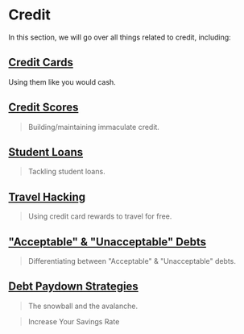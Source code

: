 # Credit

In this section, we will go over all things related to credit, including:

## [Credit Cards](credit-cards.md)

Using them like you would cash.

## [Credit Scores](credit-scores.md)
>Building/maintaining immaculate credit.

## [Student Loans](student-loans.md)
>Tackling student loans.

## [Travel Hacking](travel-hacking.md)
>Using credit card rewards to travel for free.

## ["Acceptable" & "Unacceptable" Debts](acceptable-vs-unacceptable-debts.md)
>Differentiating between "Acceptable" & "Unacceptable" debts.

## [Debt Paydown Strategies](debt-paydown-strategies.md)
>The snowball and the avalanche.

>Increase Your Savings Rate